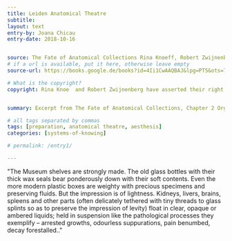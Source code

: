 ```yaml
---
title: Leiden Anatomical Theatre
subtitle:
layout: text
entry-by: Joana Chicau
entry-date: 2018-10-16


source: The Fate of Anatomical Collections Rina Knoeff, Robert Zwijnenberg. Ashgate Publishing Company (2015)
# if a url is available, put it here, otherwise leave empty
source-url: https://books.google.de/books?id=4Ii1CwAAQBAJ&lpg=PT5&ots=7MRH3PJGTy&dq=The%20Fate%20of%20Anatomical%20Collections%20Rina%20Knoeff%2C%20Robert%20Zwijnenberg.%20Ashgate%20Publishing%20Company%20(2015)&pg=PP1#v=onepage&q=The%20Fate%20of%20Anatomical%20Collections%20Rina%20Knoeff,%20Robert%20Zwijnenberg.%20Ashgate%20Publishing%20Company%20(2015)&f=false

# What is the copyright?
copyright: Rina Knoe  and Robert Zwijnenberg have asserted their right under the copyright, Designs and Patents act, 1988, to be identified as the editors of this work.


summary: Excerpt from The Fate of Anatomical Collections, Chapter 2 Organ Music by Ruth Richardson

# all tags separated by commas
tags: [preparation, anatomical theatre, aesthesis]
categories: [systems-of-knowing]

# permalink: /entry1/

---
```


"The Museum shelves are strongly made. The old glass bottles with their thick wax seals bear ponderously down with their soft contents. Even the more modern plastic boxes are weighty with precious specimens and preserving fluids. But the impression is of lightness. Kidneys, livers, brains, spleens and other parts (often delicately tethered with tiny threads to glass splints so as to preserve the impression of levity) float in clear, opaque or ambered liquids; held in suspension like the pathological processes they exemplify – arrested growths, odourless suppurations, pain benumbed, decay forestalled.."
